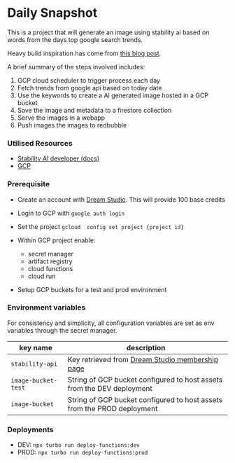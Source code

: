 # Daily Snapshot

This is a project that will generate an image using stability ai based on words from the days top google search trends.

Heavy build inspiration has come from [this blog post](https://blog.paulmcdonald.fun/stable-diffusion-gcp-cloud-function-6495a0b42c6c).

A brief summary of the steps involved includes:
1. GCP cloud scheduler to trigger process each day
2. Fetch trends from google api based on today date
3. Use the keywords to create a AI generated image hosted in a GCP bucket
4. Save the image and metadata to a firestore collection
5. Serve the images in a webapp
6. Push images the images to redbubble

### Utilised Resources
- [Stability AI developer (docs)](https://platform.stability.ai/)
- [GCP](https://console.cloud.google/)

### Prerequisite
- Create an account with [Dream Studio](https://beta.dreamstudio.ai/). This will provide 100 base credits


- Login to GCP with `google auth login` 
- Set the project `gcloud  config set project {project id}`

- Within GCP project enable:
  - secret manager
  - artifact registry
  - cloud functions
  - cloud run
- Setup GCP buckets for a test and prod environment


### Environment variables
For consistency and simplicity, all configuration variables are set as env variables through the secret manager. 

| key name            | description                                                                                           |
|---------------------|-------------------------------------------------------------------------------------------------------|
| `stability-api`     | Key retrieved from [Dream Studio membership page](https://beta.dreamstudio.ai/membership?tab=apiKeys) |
| `image-bucket-test` | String of GCP bucket configured to host assets from the DEV deployment                                |
| `image-bucket`      | String of GCP bucket configured to host assets from the PROD deployment                               |

### Deployments
- DEV: `npx turbo run deploy-functions:dev`
- PROD: `npx turbo run deploy-functions:prod`

